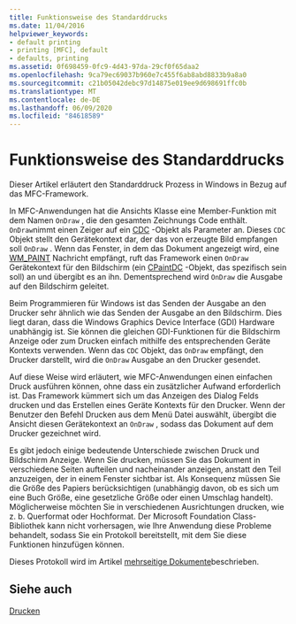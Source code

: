 ```yaml
---
title: Funktionsweise des Standarddrucks
ms.date: 11/04/2016
helpviewer_keywords:
- default printing
- printing [MFC], default
- defaults, printing
ms.assetid: 0f698459-0fc9-4d43-97da-29cf0f65daa2
ms.openlocfilehash: 9ca79ec69037b960e7c455f6ab8abd8833b9a8a0
ms.sourcegitcommit: c21b05042debc97d14875e019ee9d698691ffc0b
ms.translationtype: MT
ms.contentlocale: de-DE
ms.lasthandoff: 06/09/2020
ms.locfileid: "84618589"
---
```

# <a name="how-default-printing-is-done"></a>Funktionsweise des Standarddrucks

Dieser Artikel erläutert den Standarddruck Prozess in Windows in Bezug auf das MFC-Framework.

In MFC-Anwendungen hat die Ansichts Klasse eine Member-Funktion mit dem Namen `OnDraw` , die den gesamten Zeichnungs Code enthält. `OnDraw`nimmt einen Zeiger auf ein [CDC](reference/cdc-class.md) -Objekt als Parameter an. Dieses `CDC` Objekt stellt den Gerätekontext dar, der das von erzeugte Bild empfangen soll `OnDraw` . Wenn das Fenster, in dem das Dokument angezeigt wird, eine [WM_PAINT](/windows/win32/gdi/wm-paint) Nachricht empfängt, ruft das Framework einen `OnDraw` Gerätekontext für den Bildschirm (ein [CPaintDC](reference/cpaintdc-class.md) -Objekt, das spezifisch sein soll) an und übergibt es an ihn. Dementsprechend wird `OnDraw` die Ausgabe auf den Bildschirm geleitet.

Beim Programmieren für Windows ist das Senden der Ausgabe an den Drucker sehr ähnlich wie das Senden der Ausgabe an den Bildschirm. Dies liegt daran, dass die Windows Graphics Device Interface (GDI) Hardware unabhängig ist. Sie können die gleichen GDI-Funktionen für die Bildschirm Anzeige oder zum Drucken einfach mithilfe des entsprechenden Geräte Kontexts verwenden. Wenn das `CDC` Objekt, das `OnDraw` empfängt, den Drucker darstellt, wird die `OnDraw` Ausgabe an den Drucker gesendet.

Auf diese Weise wird erläutert, wie MFC-Anwendungen einen einfachen Druck ausführen können, ohne dass ein zusätzlicher Aufwand erforderlich ist. Das Framework kümmert sich um das Anzeigen des Dialog Felds drucken und das Erstellen eines Geräte Kontexts für den Drucker. Wenn der Benutzer den Befehl Drucken aus dem Menü Datei auswählt, übergibt die Ansicht diesen Gerätekontext an `OnDraw` , sodass das Dokument auf dem Drucker gezeichnet wird.

Es gibt jedoch einige bedeutende Unterschiede zwischen Druck und Bildschirm Anzeige. Wenn Sie drucken, müssen Sie das Dokument in verschiedene Seiten aufteilen und nacheinander anzeigen, anstatt den Teil anzuzeigen, der in einem Fenster sichtbar ist. Als Konsequenz müssen Sie die Größe des Papiers berücksichtigen (unabhängig davon, ob es sich um eine Buch Größe, eine gesetzliche Größe oder einen Umschlag handelt). Möglicherweise möchten Sie in verschiedenen Ausrichtungen drucken, wie z. b. Querformat oder Hochformat. Der Microsoft Foundation Class-Bibliothek kann nicht vorhersagen, wie Ihre Anwendung diese Probleme behandelt, sodass Sie ein Protokoll bereitstellt, mit dem Sie diese Funktionen hinzufügen können.

Dieses Protokoll wird im Artikel [mehrseitige Dokumente](multipage-documents.md)beschrieben.

## <a name="see-also"></a>Siehe auch

[Drucken](printing.md)
